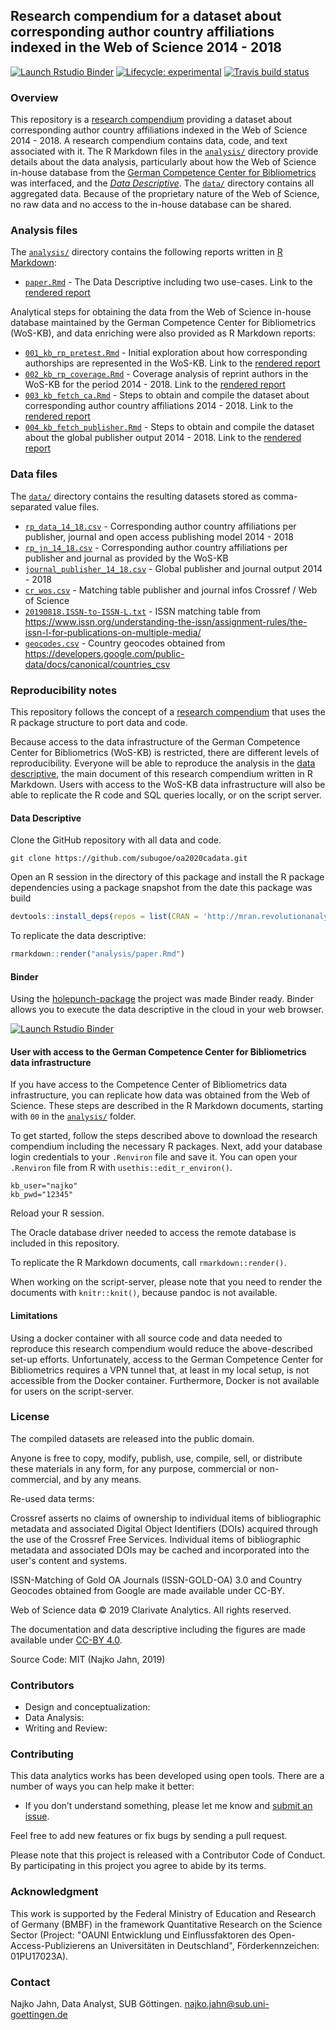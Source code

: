 
## Research compendium for a dataset about corresponding author country affiliations indexed in the Web of Science 2014 - 2018

<!-- badges: start -->
[![Launch Rstudio Binder](http://mybinder.org/badge_logo.svg)](https://mybinder.org/v2/gh/subugoe/oa2020cadata/master?urlpath=rstudio)
[![Lifecycle: experimental](https://img.shields.io/badge/lifecycle-experimental-orange.svg)](https://www.tidyverse.org/lifecycle/#experimental)
[![Travis build status](https://travis-ci.org/subugoe/oa2020cadata.svg?branch=master)](https://travis-ci.org/subugoe/oa2020cadata)
<!-- badges: end -->

### Overview

This repository is a [research compendium](https://doi.org/10.7287/peerj.preprints.3192v2) providing a dataset about corresponding author country affiliations indexed in the Web of Science 2014 - 2018. A research compendium contains data, code, and text associated with it. The R Markdown files in the [`analysis/`](analysis/) directory provide details about the data analysis, particularly about how the Web of Science in-house database from the [German Competence Center for Bibliometrics](http://www.bibliometrie.info/) was interfaced, and the [*Data Descriptive*](analysis/paper.md). The [`data/`](data/) directory contains all aggregated data. Because of the proprietary nature of the Web of Science, no raw data and no access to the in-house database can be shared. 

### Analysis files

The [`analysis/`](analysis/) directory contains the following reports written in [R Markdown](https://rmarkdown.rstudio.com/):

- [`paper.Rmd`](analysis/paper.Rmd) - The Data Descriptive including two use-cases. Link to the [rendered report](analysis/paper.md)

Analytical steps for obtaining the data from the Web of Science in-house database maintained by the German Competence Center for Bibliometrics (WoS-KB), and data enriching were also provided as R Markdown reports:

- [`001_kb_rp_pretest.Rmd`](analysis/001_kb_rp_pretest.Rmd) - Initial exploration about how corresponding authorships are represented in the WoS-KB. Link to the [rendered report](analysis/001_kb_rp_pretest.md)
- [`002_kb_rp_coverage.Rmd`](analysis/002_kb_rp_coverage.Rmd) - Coverage analysis of reprint authors in the WoS-KB for the period 2014 - 2018. Link to the [rendered report](analysis/002_kb_rp_coverage.md)
- [`003_kb_fetch_ca.Rmd`](analysis/003_kb_fetch_ca.Rmd) - Steps to obtain and compile the dataset about corresponding author country affiliations 2014 - 2018. Link to the [rendered report](analysis/003_kb_fetch_ca.md)
- [`004_kb_fetch_publisher.Rmd`](analysis/004_kb_fetch_publisher.Rmd) - Steps to obtain and compile the dataset about the global publisher output 2014 - 2018. Link to the [rendered report](analysis/004_kb_fetch_publisher.md)

### Data files

The [`data/`](data/) directory contains the resulting datasets stored as comma-separated value files.

- [`rp_data_14_18.csv`](data/rp_data_14_18.csv) - Corresponding author country affiliations per publisher, journal and open access publishing model 2014 - 2018
- [`rp_jn_14_18.csv`](data/rp_jn_14_18.csv) - Corresponding author country affiliations per publisher and journal as provided by the WoS-KB
- [`journal_publisher_14_18.csv`](data/journal_publisher_14_18.csv) - Global publisher and journal output 2014 - 2018 
- [`cr_wos.csv`](data/cr_wos.csv) - Matching table publisher and journal infos Crossref / Web of Science
- [`20190818.ISSN-to-ISSN-L.txt`](data/20190818.ISSN-to-ISSN-L.txt) - ISSN matching table from <https://www.issn.org/understanding-the-issn/assignment-rules/the-issn-l-for-publications-on-multiple-media/>
- [`geocodes.csv`](data/geocodes.csv) - Country geocodes obtained from <https://developers.google.com/public-data/docs/canonical/countries_csv>

### Reproducibility notes

This repository follows the concept of a [research compendium](https://doi.org/10.7287/peerj.preprints.3192v2) that uses the R package structure to port data and code. 

Because access to the data infrastructure of the German Competence Center for Bibliometrics (WoS-KB) is restricted, there are different levels of reproducibility. Everyone will be able to reproduce the analysis in the [data descriptive](analysis/paper.md), the main document of this research compendium written in R Markdown. Users with access to the WoS-KB data infrastructure will also be able to replicate the R code and SQL queries locally, or on the script server.

#### Data Descriptive

Clone the GitHub repository with all data and code.

```
git clone https://github.com/subugoe/oa2020cadata.git
```

Open an R session in the directory of this package and install the R package dependencies using a package snapshot from the date this package was build

```r
devtools::install_deps(repos = list(CRAN = 'http://mran.revolutionanalytics.com/snapshot/2019-09-08/'))
```

To replicate the data descriptive:

```r
rmarkdown::render("analysis/paper.Rmd")
```

#### Binder 

Using the [holepunch-package](https://github.com/karthik/holepunch) the project was made Binder ready. Binder allows you to execute the data descriptive in the cloud in your web browser.

[![Launch Rstudio Binder](http://mybinder.org/badge_logo.svg)](https://mybinder.org/v2/gh/subugoe/oa2020cadata/master?urlpath=rstudio)

#### User with access to the  German Competence Center for Bibliometrics data infrastructure

If you have access to the Competence Center of Bibliometrics data infrastructure, you can  replicate how data was obtained from the Web of Science. These steps are described in the R Markdown documents, starting with `00` in the [`analysis/`](analysis/) folder.

To get started, follow the steps described above to download the research compendium including the necessary R packages. Next, add your database login credentials to your `.Renviron` file and save it. You can open your `.Renviron` file from R with `usethis::edit_r_environ()`. 

```
kb_user="najko"
kb_pwd="12345"
```

Reload your R session.

The Oracle database driver needed to access the remote database is included in this repository.

To replicate the R Markdown documents, call `rmarkdown::render()`. 

When working on the script-server, please note that you need to render the documents with `knitr::knit()`, because pandoc is not available.   

#### Limitations

Using a docker container with all source code and data needed to reproduce this research compendium would reduce the above-described set-up efforts. Unfortunately, access to the German Competence Center for Bibliometrics requires a VPN tunnel that, at least in my local setup, is not accessible from the Docker container. Furthermore, Docker is not available for users on the script-server. 

### License

The compiled datasets are released into the public domain.

Anyone is free to copy, modify, publish, use, compile, sell, or distribute these materials in any form, for any purpose, commercial or non-commercial, and by any means.

Re-used data terms:

Crossref asserts no claims of ownership to individual items of bibliographic metadata and associated Digital Object Identifiers (DOIs) acquired through the use of the Crossref Free Services. Individual items of bibliographic metadata and associated DOIs may be cached and incorporated into the user's content and systems.

ISSN-Matching of Gold OA Journals (ISSN-GOLD-OA) 3.0 and Country Geocodes obtained from Google are made available under CC-BY.

Web of Science data © 2019 Clarivate Analytics. All rights reserved.

The documentation and data descriptive including the figures are made available under [CC-BY 4.0](https://creativecommons.org/licenses/by/4.0/).

Source Code: MIT (Najko Jahn, 2019)

### Contributors

- Design and conceptualization:
- Data Analysis:
- Writing and Review:

### Contributing

This data analytics works has been developed using open tools. There are a number of ways you can help make it better:

- If you don’t understand something, please let me know and [submit an issue](https://github.com/subugoe/oa2020cadata).

Feel free to add new features or fix bugs by sending a pull request.

Please note that this project is released with a Contributor Code of Conduct. By participating in this project you agree to abide by its terms.

### Acknowledgment

This work is supported by the Federal Ministry of Education and Research of Germany (BMBF) in the framework Quantitative Research on the Science Sector (Project: "OAUNI Entwicklung und Einflussfaktoren des Open-Access-Publizierens an Universitäten in Deutschland", Förderkennzeichen: 01PU17023A).

### Contact

Najko Jahn, Data Analyst, SUB Göttingen. najko.jahn@sub.uni-goettingen.de





